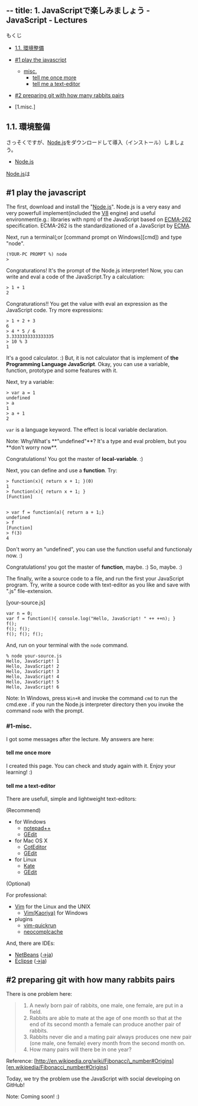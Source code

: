 --
title: 1. JavaScriptで楽しみましょう - JavaScript - Lectures
--

<nav>

もくじ

* [1.1. 環境整備](#1.1.)

* [#1 play the javascript](#1)
    * [misc.](#1-misc.)
        * [tell me once more](#1-misc.-once_more)
        * [tell me a text-editor](#1-misc.-text_editor)
* [#2 preparing git with how many rabbits pairs](#2)

* [1.misc.]

</nav>

## 1.1. 環境整備

さっそくですが、[Node.js][Node.js]をダウンロードして導入（インストール）しましょう。

* [Node.js][Node.js]

[Node.js][Node.js]は

<h2 id="1">#1 play the javascript</h2>

The first, download and install the "[Node.js][Node.js]". Node.js is a very easy and very powerfull implement(included the [V8][V8] engine) and useful environment(e.g.: libraries with npm) of the JavaScript based on [ECMA-262][ECMA-262] specification. ECMA-262 is the standardizationed of a JavaScript by [ECMA][ECMA].

[Node.js]:  http://nodejs.org/
[V8]:       http://code.google.com/p/v8/
[ECMA-262]: http://www.ecma-international.org/publications/standards/Ecma-262.htm
[ECMA]:     http://www.ecma-international.org/

Next, run a terminal(;or [command prompt on Windows][cmd]) and type "node".

    (YOUR-PC PROMPT %) node
    > 

Congraturations! It's the prompt of the Node.js interpreter! Now, you can write and eval a code of the JavaScript.Try a calculation:

    > 1 + 1
    2

Congraturations!! You get the value with eval an expression as the JavaScript code. Try more expressions:

    > 1 + 2 + 3
    6
    > 4 * 5 / 6
    3.3333333333333335
    > 10 % 3
    1

It's a good calculator. :) But, it is not calculator that is implement of **the Programming Language JavaScript**. Okay, you can use a variable, function, prototype and some features with it.

Next, try a variable:

    > var a = 1
    undefined
    > a
    1
    > a + 1
    2

`var` is a language keyword. The effect is local variable declaration. 

<div>Note: Why/What's **"undefined"**? It's a type and eval problem, but you **don't worry now**.</div>

Congratulations! You got the master of **local-variable**. :)

Next, you can define and use a **function**. Try:

    > function(x){ return x + 1; }(0)
    1
    > function(x){ return x + 1; }
    [Function]


    > var f = function(a){ return a + 1;}
    undefined
    > f
    [Function]
    > f(3)
    4

Don't worry an "undefined", you can use the function useful and functionaly now. :)

Congratulations! you got the master of **function**, maybe. :) So, maybe. :)

The finally, write a source code to a file, and run the first your JavaScript program. Try, write a source code with text-editor as you like and save with ".js" file-extension.

[your-source.js]

    var n = 0;
    var f = function(){ console.log("Hello, JavaScript! " ++ ++n); }
    f();
    f(); f();
    f(); f(); f();

And, run on your terminal with the `node` command.

    % node your-source.js
    Hello, JavaScript! 1
    Hello, JavaScript! 2
    Hello, JavaScript! 3
    Hello, JavaScript! 4
    Hello, JavaScript! 5
    Hello, JavaScript! 6

<div class="note">

Note: In Windows, press `Win+R` and invoke the command `cmd` to run the cmd.exe . if you run the Node.js interpreter directory then you invoke the command `node` with the prompt.

</div>


<h3 id="1-misc.">#1-misc.</h3>

I got some messages after the lecture. My answers are here:

<h4 id="1-misc.-once_more">tell me once more</h4>

I created this page. You can check and study again with it. Enjoy your learning! :)

<h4 id="1-misc.-text_editor">tell me a text-editor</h4>

There are usefull, simple and lightweight text-editors:

<div class="recommend">

(Recommend)

<div class="inner-li-to-tile">

* for Windows
    * [notepad++][notepad++]
    * [GEdit][GEdit]
* for Mac OS X
    * [CotEditor][CotEditor]
    * [GEdit][GEdit]
* for Linux
    * [Kate][Kate]
    * [GEdit][GEdit]

</div>

[notepad++]: http://notepad-plus-plus.org/
[CotEditor]: http://sourceforge.jp/projects/coteditor/
[Kate]:      http://kate-editor.org/
[GEdit]:     http://projects.gnome.org/gedit/

</div>

<div class="optional">

(Optional)

For professional:

* [Vim][Vim] for the Linux and the UNIX
    * [Vim(Kaoriya)][] for Windows
* plugins
    * [vim-quickrun][vim-quickrun]
    * [neocomplcache][neocomplcache]

[Vim]:          http://www.vim.org/
[Vim(Kaoriya)]: http://www.kaoriya.net/software/vim

[vim-quickrun]:  https://github.com/thinca/vim-quickrun
[neocomplcache]: https://github.com/Shougo/neocomplcache


And, there are IDEs:

* [NetBeans][NetBeans] ([->ja][NetBeans(ja)])
* [Eclipse][Eclipse] ([->ja][Eclipse(ja)])

[NetBeans]:     http://www.netbeans.org/
[NetBeans(ja)]: http://ja.netbeans.org/
[Eclipse]:      http://www.eclipse.org/
[Eclipse(ja)]:  http://mergedoc.sourceforge.jp/

</div>

<h2 id="2">#2 preparing git with how many rabbits pairs</h2>

There is one problem here:

> 1. A newly born pair of rabbits, one male, one female, are put in a field.
> 1. Rabbits are able to mate at the age of one month so that at the end of its second month a female can produce another pair of rabbits.
> 1. Rabbits never die and a mating pair always produces one new pair (one male, one female) every month from the second month on.
> 1. How many pairs will there be in one year?

Reference: [http://en.wikipedia.org/wiki/Fibonacci\_number#Origins][en.wikipedia/Fibonacci_number#Origins]

[en.wikipedia/Fibonacci_number#Origins]: http://en.wikipedia.org/wiki/Fibonacci_number#Origins

Today, we try the problem use the JavaScript with social developing on GitHub!

<div class="note">Note: Coming soon! :)</div>

<!--h3 id="2-misc.">#2-misc.</h3-->

<!--
<h2 id="#N">#N </h2>
<h3 id="#N-misc.">#N-misc.</h3>
-->

